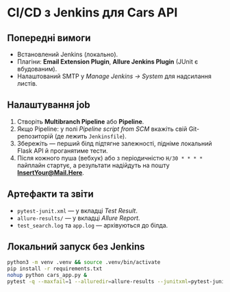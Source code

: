 # CI/CD з Jenkins для Cars API

## Попередні вимоги
- Встановлений Jenkins (локально).
- Плагіни: **Email Extension Plugin**, **Allure Jenkins Plugin** (JUnit є вбудованим).
- Налаштований SMTP у *Manage Jenkins → System* для надсилання листів.

## Налаштування job
1. Створіть **Multibranch Pipeline** або **Pipeline**.
2. Якщо Pipeline: у полі *Pipeline script from SCM* вкажіть свій Git-репозиторій (де лежить `Jenkinsfile`).
3. Збережіть — перший білд підтягне залежності, підніме локальний Flask API й проганятиме тести.
4. Після кожного пуша (вебхук) або з періодичністю `H/30 * * * *` пайплайн стартує, а результати надійдуть на пошту **InsertYour@Mail.Here**.

## Артефакти та звіти
- `pytest-junit.xml` — у вкладці *Test Result*.
- `allure-results/` — у вкладці *Allure Report*.
- `test_search.log` та `app.log` — архівуються до білда.

## Локальний запуск без Jenkins
```bash
python3 -m venv .venv && source .venv/bin/activate
pip install -r requirements.txt
nohup python cars_app.py &
pytest -q --maxfail=1 --alluredir=allure-results --junitxml=pytest-junit.xml
